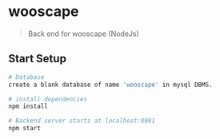 # wooscape

> Back end for wooscape (NodeJs)

## Start Setup

``` bash
# Database
create a blank database of name 'wooscape' in mysql DBMS.

# install dependencies
npm install

# Backend server starts at localhost:8081
npm start
